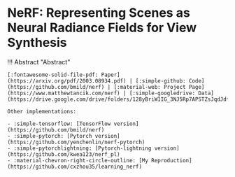 # NeRF: Representing Scenes as Neural Radiance Fields for View Synthesis

!!! Abstract "Abstract"

    [:fontawesome-solid-file-pdf: Paper](https://arxiv.org/pdf/2003.08934.pdf) | [:simple-github: Code](https://github.com/bmild/nerf) | [:material-web: Project Page](https://www.matthewtancik.com/nerf) | [:simple-googledrive: Data](https://drive.google.com/drive/folders/128yBriW1IG_3NJ5Rp7APSTZsJqdJdfc1)
 
    Other implementations:

    - :simple-tensorflow: [TensorFlow version](https://github.com/bmild/nerf)
    - :simple-pytorch: [Pytorch version](https://github.com/yenchenlin/nerf-pytorch)
    - :simple-pytorchlightning: [Pytorch-lightning version](https://github.com/kwea123/nerf_pl)
    - :material-chevron-right-circle-outline: [My Reproduction](https://github.com/cxzhou35/learning_nerf)


